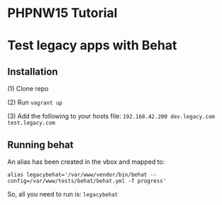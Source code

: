 # PHPNW15 Tutorial
# Test legacy apps with Behat


## Installation

(1) Clone repo

(2) Run `vagrant up`

(3) Add the following to your hosts file: `192.168.42.200 dev.legacy.com test.legacy.com`

## Running behat

An alias has been created in the vbox and mapped to: 

```
alias legacybehat='/var/www/vendor/bin/behat --config=/var/www/tests/behat/behat.yml -f progress'
```

So, all you need to run is: `legacybehat`
